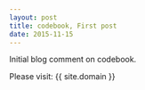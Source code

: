```yaml
---
layout: post
title: codebook, First post
date: 2015-11-15
---
```


Initial blog comment on codebook.

Please visit: {{ site.domain }}

